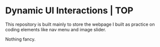 # Dynamic UI Interactions | TOP

This repository is built mainly to store the webpage I built as practice on coding elements like nav menu and image slider.

Nothing fancy.
